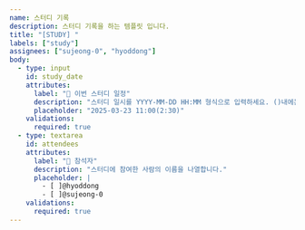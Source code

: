 ```yaml
---
name: 스터디 기록
description: 스터디 기록을 하는 템플릿 입니다.
title: "[STUDY] "
labels: ["study"]
assignees: ["sujeong-0", "hyoddong"]
body:
  - type: input
    id: study_date
    attributes:
      label: "📅 이번 스터디 일정"
      description: "스터디 일시를 YYYY-MM-DD HH:MM 형식으로 입력하세요. ()내에는 스터디 시간을 작성합니다."
      placeholder: "2025-03-23 11:00(2:30)"
    validations:
      required: true
  - type: textarea
    id: attendees
    attributes:
      label: "👥 참석자"
      description: "스터디에 참여한 사람의 이름을 나열합니다."
      placeholder: |
        - [ ]@hyoddong
        - [ ]@sujeong-0
    validations:
      required: true
---
```

